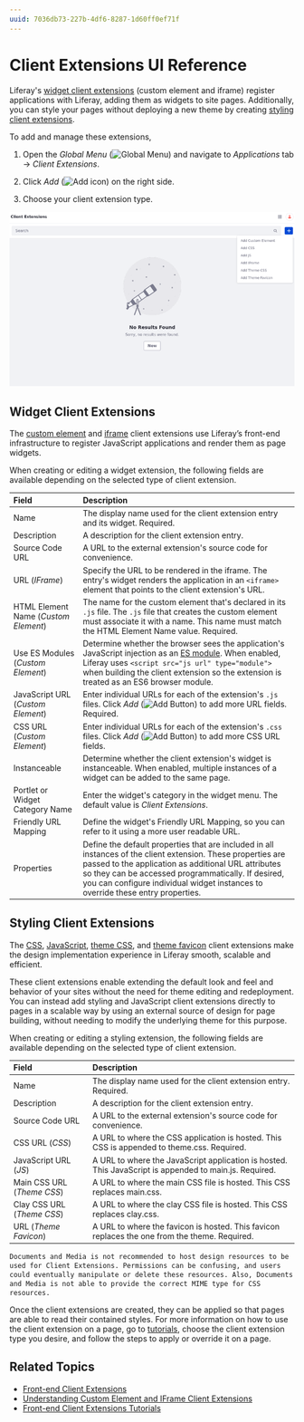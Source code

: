 ```yaml
---
uuid: 7036db73-227b-4df6-8287-1d60ff0ef71f
---
```

# Client Extensions UI Reference

Liferay's [widget client extensions](./client-extensions-ui-reference.md#widget-client-extensions) (custom element and iframe) register applications with Liferay, adding them as widgets to site pages. Additionally, you can style your pages without deploying a new theme by creating [styling client extensions](./client-extensions-ui-reference.md#styling-client-extensions).

To add and manage these extensions,

1. Open the *Global Menu* (![Global Menu](../../../images/icon-applications-menu.png)) and navigate to *Applications* tab &rarr; *Client Extensions*.

1. Click *Add* (![Add icon](../../../images/icon-add.png)) on the right side.

1. Choose your client extension type.

![Client extensions' user interface page for viewing, editing, and adding client extensions to the site](./client-extensions-ui-reference/01.png)

## Widget Client Extensions

The [custom element](./understanding-custom-element-and-iframe-client-extensions.md#using-the-custom-element-type) and [iframe](./understanding-custom-element-and-iframe-client-extensions.md#using-the-iframe-type) client extensions use Liferay’s front-end infrastructure to register JavaScript applications and render them as page widgets.

When creating or editing a widget extension, the following fields are available depending on the selected type of client extension.


| Field                                | Description                                                                                                                                                                                                                                                                                                                    |
|:-------------------------------------|:-------------------------------------------------------------------------------------------------------------------------------------------------------------------------------------------------------------------------------------------------------------------------------------------------------------------------------|
| Name                                 | The display name used for the client extension entry and its widget. Required.                                                                                                                                                                                                                                                 |
| Description                          | A description for the client extension entry.                                                                                                                                                                                                                                                                                  |
| Source Code URL                      | A URL to the external extension's source code for convenience.                                                                                                                                                                                                                                                                 |
| URL (*IFrame*)                       | Specify the URL to be rendered in the iframe. The entry's widget renders the application in an `<iframe>` element that points to the client extension's URL.                                                                                                                                                                   |
| HTML Element Name (*Custom Element*) | The name for the custom element that's declared in its `.js` file. The `.js` file that creates the custom element must associate it with a name. This name must match the HTML Element Name value. Required.
| Use ES Modules (*Custom Element*)    | Determine whether the browser sees the application's JavaScript injection as an [ES module](https://developer.mozilla.org/en-US/docs/Web/JavaScript/Guide/Modules). When enabled, Liferay uses `<script src="js url" type="module">` when building the client extension so the extension is treated as an ES6 browser module. |
| JavaScript URL (*Custom Element*)    | Enter individual URLs for each of the extension's `.js` files. Click *Add* (![Add Button](../../../images/icon-plus.png)) to add more URL fields. Required.                                                                                                                                                                    |
| CSS URL (*Custom Element*)           | Enter individual URLs for each of the extension's `.css` files. Click *Add* (![Add Button](../../../images/icon-plus.png)) to add more CSS URL fields.                                                                                                                                                                         |
| Instanceable                         | Determine whether the client extension's widget is instanceable. When enabled, multiple instances of a widget can be added to the same page.                                                                                                                                                                                   |
| Portlet or Widget Category Name      | Enter the widget's category in the widget menu. The default value is *Client Extensions*.                                                                                                                                                                                                                                      |
| Friendly URL Mapping                 | Define the widget's Friendly URL Mapping, so you can refer to it using a more user readable URL.                                                                                                                                                                                                                               |
| Properties                           | Define the default properties that are included in all instances of the client extension. These properties are passed to the application as additional URL attributes so they can be accessed programmatically. If desired, you can configure individual widget instances to override these entry properties.                |

## Styling Client Extensions

The [CSS](../front-end-client-extensions.md#css-client-extensions), [JavaScript](../front-end-client-extensions.md#javascript-client-extensions), [theme CSS](../front-end-client-extensions.md#theme-css-client-extensions), and [theme favicon](../front-end-client-extensions.md#theme-favicon-client-extensions) client extensions make the design implementation experience in Liferay smooth, scalable and efficient.

These client extensions enable extending the default look and feel and behavior of your sites without the need for theme editing and redeployment. You can instead add styling and JavaScript client extensions directly to pages in a scalable way by using an external source of design for page building, without needing to modify the underlying theme for this purpose.

When creating or editing a styling extension, the following fields are available depending on the selected type of client extension.

| Field                      | Description                                                                                            |
|:---------------------------|:-------------------------------------------------------------------------------------------------------|
| Name                       | The display name used for the client extension entry. Required.                                        |
| Description                | A description for the client extension entry.                                                          |
| Source Code URL            | A URL to the external extension's source code for convenience.                                         |
| CSS URL (*CSS*)            | A URL to where the CSS application is hosted. This CSS is appended to theme.css. Required.             |
| JavaScript URL (*JS*)      | A URL to where the JavaScript application is hosted. This JavaScript is appended to main.js. Required. |
| Main CSS URL (*Theme CSS*) | A URL to where the main CSS file is hosted. This CSS replaces main.css.                                |
| Clay CSS URL (*Theme CSS*) | A URL to where the clay CSS file is hosted. This CSS replaces clay.css.                                |
| URL (*Theme Favicon*)      | A URL to where the favicon is hosted. This favicon replaces the one from the theme. Required.          |

```{tip}
Documents and Media is not recommended to host design resources to be used for Client Extensions. Permissions can be confusing, and users could eventually manipulate or delete these resources. Also, Documents and Media is not able to provide the correct MIME type for CSS resources.
```

Once the client extensions are created, they can be applied so that pages are able to read their contained styles. For more information on how to use the client extension on a page, go to [tutorials](./tutorials.md), choose the client extension type you desire, and follow the steps to apply or override it on a page.

## Related Topics

* [Front-end Client Extensions](../front-end-client-extensions.md)
* [Understanding Custom Element and IFrame Client Extensions](./understanding-custom-element-and-iframe-client-extensions.md)
* [Front-end Client Extensions Tutorials](./tutorials.md)
